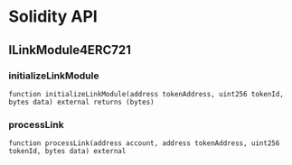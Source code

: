 # Solidity API

## ILinkModule4ERC721

### initializeLinkModule

```solidity
function initializeLinkModule(address tokenAddress, uint256 tokenId, bytes data) external returns (bytes)
```

### processLink

```solidity
function processLink(address account, address tokenAddress, uint256 tokenId, bytes data) external
```

